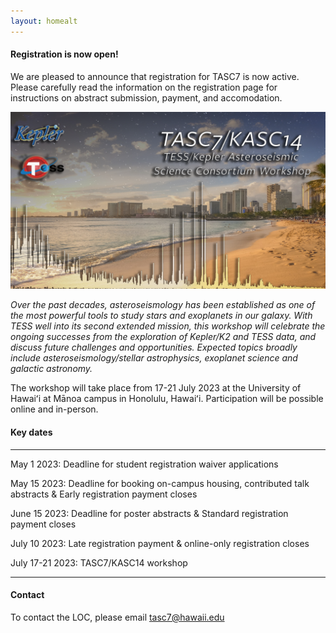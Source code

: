 ```yaml
---
layout: homealt
---
```



<div class="alert alert-success" role="alert">
  <h4 class="alert-heading">Registration is now open!</h4>
  <p>We are pleased to announce that registration for TASC7 is now active. Please carefully read the information on the registration page for instructions on abstract submission, payment, and accomodation.</p>
</div>

![](banner-1.png)

<!-- <img src="banner-1.png" alt="alt text" width="100%" /> -->

*Over the past decades, asteroseismology has been established as one of the most powerful tools to study stars and exoplanets in our galaxy. With TESS well into its second extended mission, this workshop will celebrate the ongoing successes from the exploration of Kepler/K2 and TESS data, and discuss future challenges and opportunities. Expected topics broadly include asteroseismology/stellar astrophysics, exoplanet science and galactic astronomy.*

The workshop will take place from 17-21 July 2023 at the University of Hawaiʻi at Mānoa campus in Honolulu, Hawaiʻi. Participation will be possible online and in-person.



 <!-- &nbsp; -->


<div class="alert alert-dark" role="alert">
  <h4 class="alert-heading">Key dates</h4>

  <hr>
  <p>May 1 2023: Deadline for student registration waiver applications</p>
  <p> May 15 2023: Deadline for booking on-campus housing, contributed talk abstracts & Early registration payment closes</p>
  <p>June 15 2023: Deadline for poster abstracts & Standard registration payment closes</p>
  <p>July 10 2023: Late registration payment & online-only registration closes</p>
<p>July 17-21 2023: TASC7/KASC14 workshop</p>
  <hr>
</div>


#### Contact

To contact the LOC, please email tasc7@hawaii.edu